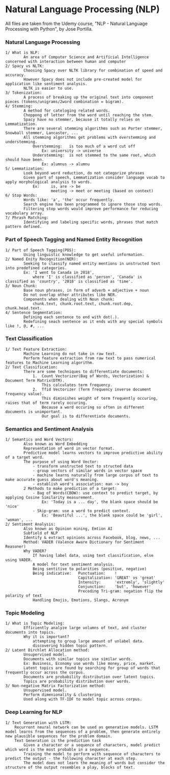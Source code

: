 # Natural Language Processing (NLP)
All files are taken from the Udemy course, "NLP - Natural Language Processing with Python", by Jose Portilla.
### Natural Language Processing

    1/ What is NLP:     
            An area of Computer Science and Artificial Intelligence concerned with interaction between human and computer
    2/ Spacy vs NLTK:   
            Choosing Spacy over NLTK library for combination of speed and accuracy. 
            However Spacy does not include pre-created model for application like sentiment analysis. 
            NLTK is easier to use.   
    3/ Tokenization:    
            A process of breaking up the original text into component pieces (tokens/unigrams/2word combination = bigram).
    4/ Stemming:        
            A method for cateloging related words.
            Choppong of letter from the word until reaching the stem.
            Spacy have no stemmer, because it totally relies on Lemmatization. 
            There are several stemming algorithms such as Porter stemmer, Snowball stemmer, Lancaster, ...
            All stemming algorithms get problems with overstemming and understemming.
                Overstemming:   is too much of a word cut off
                    Ex: university -> universe
                Understemming:  is not stemmed to the same root, which should have been.
                    Ex: alumnus -> alumnu
    5/ Lemmatization:   
            Look beyond word reduction, do not categorize phrases
            Given part of speech, Lemmatization consider language vocab to apply morphological analysis to words.
                Ex:     is, are -> be
                        meeting -> meet or meeting (based on context)
    6/ Stop Words:      
            Words like: 'a', 'the' occur frequently.
            Search engine has been programmed to ignore those stop words.
            Filtering stop words would improve performance for reducing vocabulary array.
    7/ Phrash Matching: 
            Identifying and labeling specific words, phrases that match pattern defined. 

### Part of Speech Tagging and Named Entity Recognition
   
    1/ Part of Speech Tagging(POS): 
            Using linguistic knowledge to get useful information.
    2/ Named Enity Recognition(NER):
            Seeking to classify named entity mentions in unstructed text into predefined categories.
            Ex: 'I went to Canada in 2018', 
                where 'I' is classified as 'person', 'Canada' is classified as 'country', '2018' is classified as 'time'.
    3/ Noun Chunk:              
            Base noun phrases, in form of adverb + adjective + noun
            Do not overlap other attributes like NER.
            Components when dealing with Noun chunk: 
                chunk.text, chunk.root.text, chunk.root.dep, chunk.head.text. 
    4/ Sentence Segmentation:   
            Defining each sentence to end with dot(.).
            Redefining seach sentence as it ends with any special symbols like !, @, #, ...

### Text Classification
   
    1/ Text Feature Extraction: 
            Machine Learning do not take in raw text.
            Perform feature extraction from raw text to pass numerical features to Machine Learning algorithm.
    2/ Text Classification:     
            There are some techniques to differentiate documents:
                1.  Count Vectorizer(Bag of Words, Vectorization) & Document Term Matrix(DTM).
                    This calculates term frequency.
                2.  Tfid Vectorizer (Term frequency inverse document frequency value).
                    This diminishes weight of term frequently occuring, raises that of term rarely occuring.
                    Because a word occuring so often in different documents is unimportant.
                    Our goal is to differentiate documents.

### Semantics and Sentiment Analysis
    
    1/ Semantics and Word Vectors:  
            Also known as Word Embedding
            Representation of word in vector format.
            Predictive model learns vectors to improve predictive ability of a target word.
            The purpose of using Word Vector:
                - transform unstructed text to structed data
                - group vectors of similar words in vector space
                - machine learns naturally from large corpus of text to make accurate guess about word's meaning.
                - establish word's association: man -> boy
            2 Methods to make prediction of a target:
                - Bag of Words(CBOW): use context to predict target, by applying Cosine Similarity measurement.
                    Ex: 'Today is a ... day', the blank space should be 'nice' 
                - Skip-gram: use a word to predict context.
                    Ex: 'Beautiful ...', the blank space could be 'girl', 'woman', ...
    2/ Sentiment Analysis:  
            Also known as Opinion mining, Emtion AI
            Subfield of NLP
            Identify & extract opinions across Facebook, blog, news, ...
            Method: VADER (Valence Aware Dictionary for Sentiment Reasoner)
            Why VADER?
                If having label data, using text classification, else using VADER.
                A model for text sentiment analysis.
                Being sentitive to polarities (positive, negative)
                Being indicative:   Punctuation:    !
                                    Capitalization: 'GREAT' vs 'great'
                                    Intensity:      'extremly', 'slightly'
                                    Conjunction:    'but', 'however'
                                    Preceding Tri-gram: negation flip the polarity of text
                Handling Emojis, Emotions, Slangs, Acronym
                
### Topic Modeling
    
    1/ What is Topic Modeling:      
            Efficiently analyze large volumns of text, and cluster documents into topics.
            Why it is important?
                attempting to group large amount of unlabel data.
                discovering hidden topic pattern.
    2/ Latent Dirchlet Allocation method:
            Unsupervised model.
            Documents with similar topics use similar words.
            Ex: Business, Economy use words like money, price, market.
            Latent topics are found by searching for group of words that frequently occur across the corpus.
            Documents are probability distribution over latent topics.
            Topics are probability distribution over words.
    3/ Non-negative Matrix Factorization method: 
            Unsupervised model.
            Perform dimenionality & clustering 
            Used along with TF-IDF to model topic across corpus.            

### Deep Learning for NLP
    
    1/ Text Generation with LSTM:
        Recurrent neural network can be used as generative models. LSTM model learns from the sequences of a problem, then generate entirely new plausible sequences for the problem domain.
        Text Generation is the prediction task
            Given a character or a sequence of characters, model predict which word is the most probable in a sequence.
            Training the model to perform with sequence of characters to predict the output - the following character at each step.
            The model does not learn the meaning of words but consider the structure of the output resembles a play, blocks of text.
        
